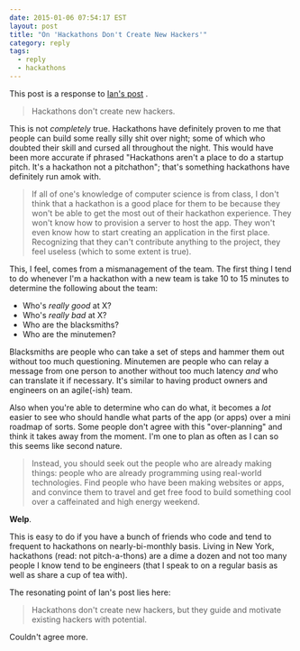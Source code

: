 ```yaml
---
date: 2015-01-06 07:54:17 EST
layout: post
title: "On 'Hackathons Don't Create New Hackers'"
category: reply
tags:
  - reply
  - hackathons
---
```


This post is a response to [Ian's post][src] .

> Hackathons don't create new hackers.

This is not _completely_ true. Hackathons have definitely proven to me that people can
build some really silly shit over night; some of which who doubted their skill
and cursed all throughout the night. This would have been more accurate if
phrased "Hackathons aren't a place to do a startup pitch. It's a hackathon
not a pitchathon"; that's something hackathons have definitely run amok with.

> If all of one's knowledge of computer science is from class, I don't think
> that a hackathon is a good place for them to be because they won't be able to
> get the most out of their hackathon experience. They won't know how to
> provision a server to host the app. They won't even know how to start
> creating an application in the first place. Recognizing that they can't
> contribute anything to the project, they feel useless (which to some extent
> is true).

This, I feel, comes from a mismanagement of the team. The first thing I tend to
do whenever I'm a hackathon with a new team is take 10 to 15 minutes to
determine the following about the team:

  * Who's *really good* at X?
  * Who's *really bad* at X?
  * Who are the blacksmiths?
  * Who are the minutemen?

Blacksmiths are people who can take a set of steps and hammer them out without
too much questioning. Minutemen are people who can relay a message from one
person to another without too much latency _and_ who can translate it if
necessary. It's similar to having product owners and engineers on an
agile(-ish) team.

Also when you're able to determine who can do what, it becomes a _lot_ easier
to see who should handle what parts of the app (or apps) over a mini roadmap
of sorts. Some people don't agree with this "over-planning" and think it takes
away from the moment. I'm one to plan as often as I can so this seems like
second nature.

> Instead, you should seek out the people who are already making things: people
> who are already programming using real-world technologies. Find people who
> have been making websites or apps, and convince them to travel and get free
> food to build something cool over a caffeinated and high energy weekend. 

**Welp**.

This is easy to do if you have a bunch of friends who code and tend to frequent
to hackathons on nearly-bi-monthly basis. Living in New York, hackathons (read:
not pitch-a-thons) are a dime a dozen and not too many people I know tend to be
engineers (that I speak to on a regular basis as well as share a cup of tea
with).

The resonating point of Ian's post lies here:

> Hackathons don't create new hackers, but they guide and motivate existing
> hackers with potential.

Couldn't agree more.

[src]: http://simplyian.com/2015/01/04/Why-you-shouldnt-bring-new-programmers-to-a-hackathon/
